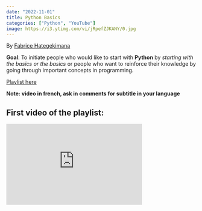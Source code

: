 ```yaml
---
date: "2022-11-01" 
title: Python Basics
categories: ["Python", "YouTube"]
image: https://i3.ytimg.com/vi/jRpefZJKANY/0.jpg
---
```


By [Fabrice Hategekimana ](https://twitter.com/wedata_unige)


**Goal**: To initiate people who would like to start with **Python** by _starting with the basics or the basics_ or people who want to reinforce their knowledge by going through important concepts in programming.

[Playlist here](https://www.youtube.com/playlist?list=PLSYhtt87oGAL2mRQpd5ozLsSkMgLxrPtp)

**Note: video in french, ask in comments for subtitle in your language**

## First video of the playlist:

<iframe width="360" height="215" src="https://www.youtube.com/embed/oRjSldmZCAg?list=PLSYhtt87oGAL2mRQpd5ozLsSkMgLxrPtp" title="Les fondamentaux en python 1: Mise en place de l&#39;environnement d&#39;entraînement" frameborder="0" allow="accelerometer; autoplay; clipboard-write; encrypted-media; gyroscope; picture-in-picture; web-share" allowfullscreen></iframe>
